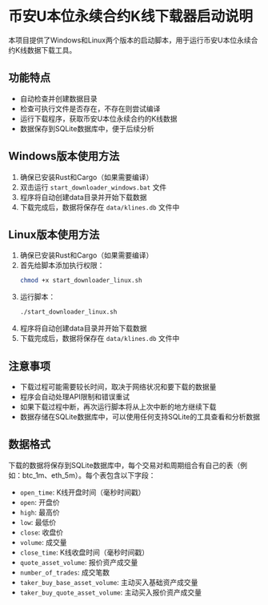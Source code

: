 # 币安U本位永续合约K线下载器启动说明

本项目提供了Windows和Linux两个版本的启动脚本，用于运行币安U本位永续合约K线数据下载工具。

## 功能特点

- 自动检查并创建数据目录
- 检查可执行文件是否存在，不存在则尝试编译
- 运行下载程序，获取币安U本位永续合约的K线数据
- 数据保存到SQLite数据库中，便于后续分析

## Windows版本使用方法

1. 确保已安装Rust和Cargo（如果需要编译）
2. 双击运行 `start_downloader_windows.bat` 文件
3. 程序将自动创建data目录并开始下载数据
4. 下载完成后，数据将保存在 `data/klines.db` 文件中

## Linux版本使用方法

1. 确保已安装Rust和Cargo（如果需要编译）
2. 首先给脚本添加执行权限：
   ```bash
   chmod +x start_downloader_linux.sh
   ```
3. 运行脚本：
   ```bash
   ./start_downloader_linux.sh
   ```
4. 程序将自动创建data目录并开始下载数据
5. 下载完成后，数据将保存在 `data/klines.db` 文件中

## 注意事项

- 下载过程可能需要较长时间，取决于网络状况和要下载的数据量
- 程序会自动处理API限制和错误重试
- 如果下载过程中断，再次运行脚本将从上次中断的地方继续下载
- 数据存储在SQLite数据库中，可以使用任何支持SQLite的工具查看和分析数据

## 数据格式

下载的数据将保存到SQLite数据库中，每个交易对和周期组合有自己的表（例如：btc_1m、eth_5m）。每个表包含以下字段：

- `open_time`: K线开盘时间（毫秒时间戳）
- `open`: 开盘价
- `high`: 最高价
- `low`: 最低价
- `close`: 收盘价
- `volume`: 成交量
- `close_time`: K线收盘时间（毫秒时间戳）
- `quote_asset_volume`: 报价资产成交量
- `number_of_trades`: 成交笔数
- `taker_buy_base_asset_volume`: 主动买入基础资产成交量
- `taker_buy_quote_asset_volume`: 主动买入报价资产成交量
